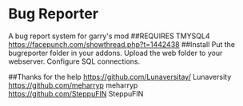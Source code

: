 # Bug Reporter
A bug report system for garry's mod
##REQUIRES TMYSQL4
https://facepunch.com/showthread.php?t=1442438
##Install
Put the bugreporter folder in your addons. Upload the web folder to your webserver. Configure SQL connections.

##Thanks for the help
https://github.com/Lunaversitay/ Lunaversity  
https://github.com/meharryp meharryp  
https://github.com/SteppuFIN SteppuFIN
